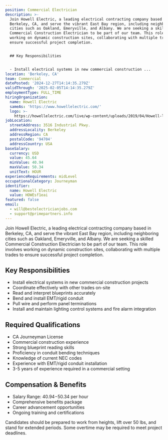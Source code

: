 ```yaml
---
position: Commercial Electrician
description: >-
  Join Howell Electric, a leading electrical contracting company based in
  Berkeley, CA, and serve the vibrant East Bay region, including neighboring
  cities such as Oakland, Emeryville, and Albany. We are seeking a skilled
  Commercial Construction Electrician to be part of our team. This role involves
  working on dynamic construction sites, collaborating with multiple trades to
  ensure successful project completion.


  ## Key Responsibilities


  - Install electrical systems in new commercial construction ...
location: 'Berkeley, CA'
team: Commercial
datePosted: '2024-12-27T14:14:35.279Z'
validThrough: '2025-02-05T14:14:35.279Z'
employmentType: FULL_TIME
hiringOrganization:
  name: Howell Electric
  sameAs: 'https://www.howellelectric.com/'
  logo: >-
    https://howellelectric.com/live/wp-content/uploads/2019/04/Howell-logo-img.png
jobLocation:
  streetAddress: 3516 Industrial Pkwy.
  addressLocality: Berkeley
  addressRegion: CA
  postalCode: '94704'
  addressCountry: USA
baseSalary:
  currency: USD
  value: 45.64
  minValue: 40.94
  maxValue: 50.34
  unitText: HOUR
experienceRequirements: midLevel
occupationalCategory: Journeyman
identifier:
  name: Howell Electric
  value: HOWEsf1eai
featured: false
email:
  - will@bestelectricianjobs.com
  - support@primepartners.info
---
```




Join Howell Electric, a leading electrical contracting company based in Berkeley, CA, and serve the vibrant East Bay region, including neighboring cities such as Oakland, Emeryville, and Albany. We are seeking a skilled Commercial Construction Electrician to be part of our team. This role involves working on dynamic construction sites, collaborating with multiple trades to ensure successful project completion.

## Key Responsibilities

- Install electrical systems in new commercial construction projects
- Coordinate effectively with other trades on-site
- Read and interpret blueprints accurately
- Bend and install EMT/rigid conduit
- Pull wire and perform panel terminations
- Install and maintain lighting control systems and fire alarm integration

## Required Qualifications

- CA Journeyman License
- Commercial construction experience
- Strong blueprint reading skills
- Proficiency in conduit bending techniques
- Knowledge of current NEC codes
- Experience with EMT/rigid conduit installation
- 3-5 years of experience required in a commercial setting

## Compensation & Benefits

- Salary Range: $40.94-$50.34 per hour
- Comprehensive benefits package
- Career advancement opportunities
- Ongoing training and certifications

Candidates should be prepared to work from heights, lift over 50 lbs, and stand for extended periods. Some overtime may be required to meet project deadlines.
